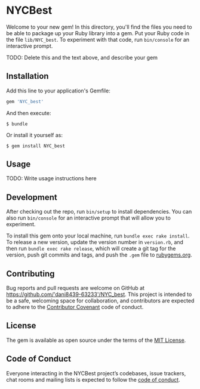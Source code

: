 # NYCBest

Welcome to your new gem! In this directory, you'll find the files you need to be able to package up your Ruby library into a gem. Put your Ruby code in the file `lib/NYC_best`. To experiment with that code, run `bin/console` for an interactive prompt.

TODO: Delete this and the text above, and describe your gem

## Installation

Add this line to your application's Gemfile:

```ruby
gem 'NYC_best'
```

And then execute:

    $ bundle

Or install it yourself as:

    $ gem install NYC_best

## Usage

TODO: Write usage instructions here

## Development

After checking out the repo, run `bin/setup` to install dependencies. You can also run `bin/console` for an interactive prompt that will allow you to experiment.

To install this gem onto your local machine, run `bundle exec rake install`. To release a new version, update the version number in `version.rb`, and then run `bundle exec rake release`, which will create a git tag for the version, push git commits and tags, and push the `.gem` file to [rubygems.org](https://rubygems.org).

## Contributing

Bug reports and pull requests are welcome on GitHub at https://github.com/'dani8439-63233'/NYC_best. This project is intended to be a safe, welcoming space for collaboration, and contributors are expected to adhere to the [Contributor Covenant](http://contributor-covenant.org) code of conduct.

## License

The gem is available as open source under the terms of the [MIT License](https://opensource.org/licenses/MIT).

## Code of Conduct

Everyone interacting in the NYCBest project’s codebases, issue trackers, chat rooms and mailing lists is expected to follow the [code of conduct](https://github.com/'dani8439-63233'/NYC_best/blob/master/CODE_OF_CONDUCT.md).
